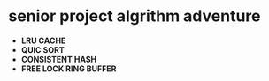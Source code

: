 # senior project algrithm adventure

- **LRU CACHE**
- **QUIC SORT**
- **CONSISTENT HASH**
- **FREE LOCK RING BUFFER**
